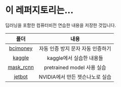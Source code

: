 # 이 레퍼지토리는...
딥러닝을 포함한 컴퓨터비전 연습한 내용을 저장한 것입니다.

|폴더|내용|
|:---:|:---:|
|[bcimoney](https://github.com/sglee487/ComputerVisions/tree/master/bcimoney)|자동 인증 방지 문자 자동 인증하기|
|[kaggle](https://github.com/sglee487/ComputerVisions/tree/master/kaggle)|kaggle에서 실습한 내용들|
|[mask_rcnn](https://github.com/sglee487/ComputerVisions/tree/master/mask_rcnn)|pretrained model 사용 실습|
|[jetbot](https://github.com/sglee487/ComputerVisions/tree/master/jetbot/tutorial)|NVIDIA에서 만든 젯슨나노로 실습|
